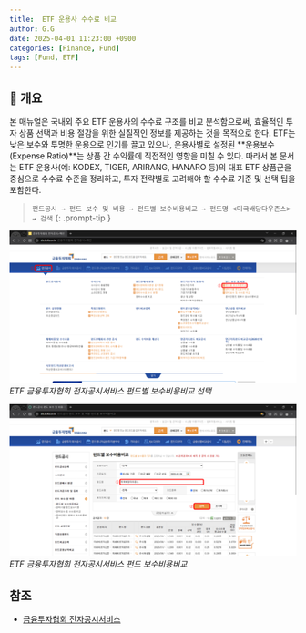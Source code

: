 ```yaml
---
title:  ETF 운용사 수수료 비교
author: G.G
date: 2025-04-01 11:23:00 +0900
categories: [Finance, Fund]
tags: [Fund, ETF]
---
```


## 📘 개요
본 매뉴얼은 국내외 주요 ETF 운용사의 수수료 구조를 비교 분석함으로써, 효율적인 투자 상품 선택과 비용 절감을 위한 실질적인 정보를 제공하는 것을 목적으로 한다.
ETF는 낮은 보수와 투명한 운용으로 인기를 끌고 있으나, 운용사별로 설정된 **운용보수(Expense Ratio)**는 상품 간 수익률에 직접적인 영향을 미칠 수 있다.
따라서 본 문서는 ETF 운용사(예: KODEX, TIGER, ARIRANG, HANARO 등)의 대표 ETF 상품군을 중심으로 수수료 수준을 정리하고, 투자 전략별로 고려해야 할 수수료 기준 및 선택 팁을 포함한다.


> `펀드공시 → 펀드 보수 및 비용 → 펀드별 보수비용비교 → 펀드명 <미국배당다우존스> → 검색`
{: .prompt-tip }

![ETF_5](/assets/img/2025-04-01/ETF_5.png)
_ETF 금융투자협회 전자공시서비스 펀드별 보수비용비교 선택_

![ETF_6](/assets/img/2025-04-01/ETF_6.png)
_ETF 금융투자협회 전자공시서비스 펀드 보수비용비교_

## 참조
- [금융투자협회 전자공시서비스](https://dis.kofia.or.kr)
